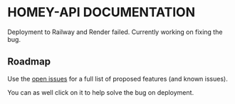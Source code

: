 # HOMEY-API DOCUMENTATION

Deployment to Railway and Render failed. Currently working on fixing the bug.

## Roadmap

Use the [open issues](https://github.com/G-vans/Homey-backend/issues) for a full list of proposed features (and known issues).

You can as well click on it to help solve the bug on deployment.
